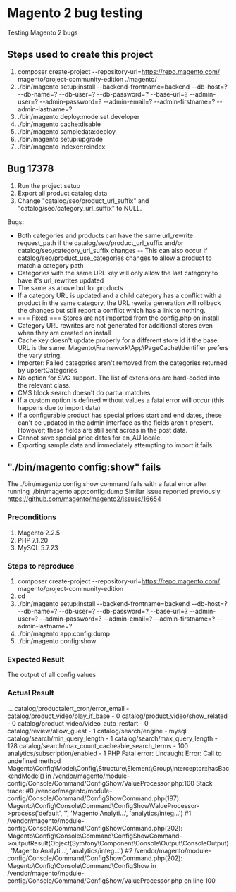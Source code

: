 # Magento 2 bug testing
Testing Magento 2 bugs

## Steps used to create this project
1. composer create-project --repository-url=https://repo.magento.com/ magento/project-community-edition ./magento/
2. ./bin/magento setup:install --backend-frontname=backend --db-host=? --db-name=? --db-user=? --db-password=? --base-url=? --admin-user=? --admin-password=? --admin-email=? --admin-firstname=? --admin-lastname=?
3. ./bin/magento deploy:mode:set developer
4. ./bin/magento cache:disable
5. ./bin/magento sampledata:deploy
6. ./bin/magento setup:upgrade
7. ./bin/magento indexer:reindex

## Bug 17378
1. Run the project setup
2. Export all product catalog data
3. Change "catalog/seo/product_url_suffix" and "catalog/seo/category_url_suffix" to NULL.

Bugs: 
- Both categories and products can have the same url_rewrite request_path if the catalog/seo/product_url_suffix and/or catalog/seo/category_url_suffix changes
-- This can also occur if catalog/seo/product_use_categories changes to allow a product to match a category path 
- Categories with the same URL key will only allow the last category to have it's url_rewrites updated
- The same as above but for products
- If a category URL is updated and a child category has a conflict with a product in the same category, the URL rewrite generation will rollback the changes but still report a conflict which has a link to nothing.
- === Fixed === Stores are not imported from the config.php on install
- Category URL rewrites are not generated for additional stores even when they are created on install
- Cache key doesn't update properly for a different store id if the base URL is the same. Magento\Framework\App\PageCache\Identifier prefers the vary string.
- Importer: Failed categories aren't removed from the categories returned by upsertCategories
- No option for SVG support. The list of extensions are hard-coded into the relevant class.
- CMS block search doesn't do partial matches
- If a custom option is defined without values a fatal error will occur (this happens due to import data)
- If a configurable product has special prices start and end dates, these can't be updated in the admin interface as the fields aren't present. However; these fields are still sent across in the post data.
- Cannot save special price dates for en_AU locale.
- Exporting sample data and immediately attempting to import it fails.


## "./bin/magento config:show" fails
The ./bin/magento config:show command fails with a fatal error after running ./bin/magento app:config:dump
Similar issue reported previously https://github.com/magento/magento2/issues/16654

### Preconditions
1. Magento 2.2.5
2. PHP 7.1.20
3. MySQL 5.7.23

### Steps to reproduce
1. composer create-project --repository-url=https://repo.magento.com/ magento/project-community-edition <install dir>
2. cd <install dir>
3. ./bin/magento setup:install --backend-frontname=backend --db-host=? --db-name=? --db-user=? --db-password=? --base-url=? --admin-user=? --admin-password=? --admin-email=? --admin-firstname=? --admin-lastname=?
4. ./bin/magento app:config:dump
5. ./bin/magento config:show

### Expected Result
The output of all config values

### Actual Result
...
catalog/productalert_cron/error_email - 
catalog/product_video/play_if_base - 0
catalog/product_video/show_related - 0
catalog/product_video/video_auto_restart - 0
catalog/review/allow_guest - 1
catalog/search/engine - mysql
catalog/search/min_query_length - 1
catalog/search/max_query_length - 128
catalog/search/max_count_cacheable_search_terms - 100
analytics/subscription/enabled - 1
PHP Fatal error:  Uncaught Error: Call to undefined method Magento\Config\Model\Config\Structure\Element\Group\Interceptor::hasBackendModel() in <install dir>/vendor/magento/module-config/Console/Command/ConfigShow/ValueProcessor.php:100
Stack trace:
\#0 <install dir>/vendor/magento/module-config/Console/Command/ConfigShowCommand.php(197): Magento\Config\Console\Command\ConfigShow\ValueProcessor->process('default', '', 'Magento Analyti...', 'analytics/integ...')
\#1 <install dir>/vendor/magento/module-config/Console/Command/ConfigShowCommand.php(202): Magento\Config\Console\Command\ConfigShowCommand->outputResult(Object(Symfony\Component\Console\Output\ConsoleOutput), 'Magento Analyti...', 'analytics/integ...')
\#2 <install dir>/vendor/magento/module-config/Console/Command/ConfigShowCommand.php(202): Magento\Config\Console\Command\ConfigShow in <install dir>/vendor/magento/module-config/Console/Command/ConfigShow/ValueProcessor.php on line 100